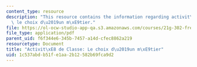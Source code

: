 ```yaml
---
content_type: resource
description: "This resource contains the information regarding activit\xE8 de Classe\
  \ le choix d\u2019un m\xE9tier."
file: https://ol-ocw-studio-app-qa.s3.amazonaws.com/courses/21g-302-french-ii-fall-2004/1c537abdb51fe1aa2b12582b69fca9d2_MIT21G_302_F04_Classe_R.pdf
file_type: application/pdf
parent_uid: f6f344e6-345b-7457-a14d-cfec8862a219
resourcetype: Document
title: "Activit\xE8 de Classe: Le choix d\u2019un m\xE9tier"
uid: 1c537abd-b51f-e1aa-2b12-582b69fca9d2
---
```

